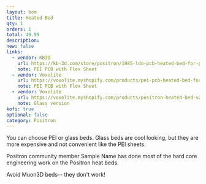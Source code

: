 ```yaml
---
layout: bom
title: Heated Bed
qty: 1
orders: 1
total: 49.99
description: 
new: false
links:
  - vendor: KB3D
    url: https://kb-3d.com/store/positron/1985-ldo-pcb-heated-bed-for-positron-with-flex-sheet-1729548921293.html
    note: PEI PCB with Flex Sheet
  - vendor: Voxolite
    url: https://voxolite.myshopify.com/products/pei-pcb-heated-bed-for-positron
    note: PEI PCB with Flex Sheet
  - vendor: Voxolite
    url: https://voxolite.myshopify.com/products/positron-heated-bed-v2-3-edge-connector
    note: Glass version
kofi: true
optional: false
category: Positron
---
```


You can choose PEI or glass beds. Glass beds are cool looking, but they are more expensive and not convenient like the PEI sheets.

Positron community member Sample Name has done most of the hard core engineering work on the Positron heat beds.

Avoid Muon3D beds-- they don't work!
